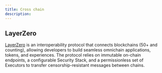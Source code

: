 ```yaml
---
title: Cross chain
description:
---
```


## LayerZero

[LayerZero](https://layerzero.network) is an interoperability protocol that connects blockchains (50+ and counting), allowing developers to build seamless
omnichain applications, tokens, and experiences. The protocol relies on immutable on-chain
endpoints, a configurable Security Stack, and a permissionless set of Executors
to transfer censorship-resistant messages between chains.
